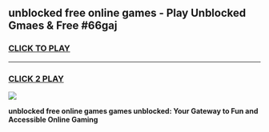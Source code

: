
## unblocked free online games - Play Unblocked Gmaes & Free #66gaj
<h3>
<a href="https://news.freeplayer.one?title=unblocked_free_online_games&ref=27F">CLICK TO PLAY</a></h3>
<hr>

<h3>
<a href="https://news.freeplayer.one?title=unblocked_free_online_games&ref=27F">CLICK 2 PLAY</a>
  
</h3>

<a href="https://news.freeplayer.one?title=unblocked_free_online_games&ref=27F/"><img src="https://clearcache.store/games.png"></a>


**unblocked free online games games unblocked: Your Gateway to Fun and Accessible Online Gaming**
